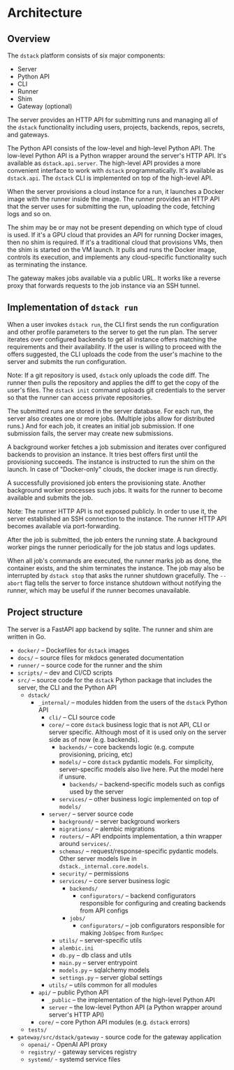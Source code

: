 # Architecture

## Overview

The `dstack` platform consists of six major components:

* Server
* Python API
* CLI
* Runner
* Shim
* Gateway (optional)

The server provides an HTTP API for submitting runs and managing all of the `dstack` functionality including users,
projects, backends, repos, secrets, and gateways.

The Python API consists of the low-level and high-level Python API. The low-level Python API is a Python wrapper around
the server's HTTP API. It's available as `dstack.api.server`. The high-level API provides a more convenient interface to
work with `dstack` programmatically. It's available as `dstack.api`. The `dstack` CLI is implemented on top of the
high-level API.

When the server provisions a cloud instance for a run, it launches a Docker image with the runner inside the image. The
runner provides an HTTP API that the server uses for submitting the run, uploading the code, fetching logs and so on.

The shim may be or may not be present depending on which type of cloud is used. If it's a GPU cloud that provides an API
for running Docker images, then no shim is required. If it's a traditional cloud that provisions VMs, then the shim is
started on the VM launch. It pulls and runs the Docker image, controls its execution, and implements any cloud-specific
functionality such as terminating the instance.

The gateway makes jobs available via a public URL. It works like a reverse proxy that forwards requests to the job
instance via an SSH tunnel.

## Implementation of `dstack run`

When a user invokes `dstack run`, the CLI first sends the run configuration and other profile parameters to the server
to get the run plan. The server iterates over configured backends to get all instance offers matching the requirements
and their availability. If the user is willing to proceed with the offers suggested, the CLI uploads the code from the
user's machine to the server and submits the run configuration.

Note: If a git repository is used, `dstack` only uploads the code diff. The runner then pulls the repository and applies
the diff to get the copy of the user's files. The `dstack init` command uploads git credentials to the server so that
the runner can access private repositories.

The submitted runs are stored in the server database. For each run, the server also creates one or more jobs. (Multiple
jobs allow for distributed runs.) And for each job, it creates an initial job submission. If one submission fails, the
server may create new submissions.

A background worker fetches a job submission and iterates over configured backends to provision an instance. It tries
best offers first until the provisioning succeeds. The instance is instructed to run the shim on the launch. In case
of "Docker-only" clouds, the docker image is run directly.

A successfully provisioned job enters the provisioning state. Another background worker processes such jobs. It waits
for the runner to become available and submits the job.

Note: The runner HTTP API is not exposed publicly. In order to use it, the server established an SSH connection to the
instance. The runner HTTP API becomes available via port-forwarding.

After the job is submitted, the job enters the running state. A background worker pings the runner periodically for the
job status and logs updates.

When all job's commands are executed, the runner marks job as done, the container exists, and the shim terminates the
instance. The job may also be interrupted by `dstack stop` that asks the runner shutdown gracefully. The `--abort` flag
tells the server to force instance shutdown without notifying the runner, which may be useful if the runner becomes
unavailable.

## Project structure

The server is a FastAPI app backend by sqlite. The runner and shim are written in Go.

* `docker/` – Dockefiles for `dstack` images
* `docs/` – source files for mkdocs generated documentation
* `runner/` – source code for the runner and the shim
* `scripts/` – dev and CI/CD scripts 
* `src/` – source code for the `dstack` Python package that includes the server, the CLI and the Python API
    * `dstack/`
        * `_internal/` – modules hidden from the users of the `dstack` Python API
            * `cli/` – CLI source code
            * `core/` – core `dstack` business logic that is not API, CLI or server specific. Although most of it is used only on the server side as of now (e.g. backends).
                * `backends/` – core backends logic (e.g. compute provisioning, pricing, etc)
                * `models/` – core `dstack` pydantic models. For simplicity, server-specific models also live here. Put the model here if unsure.
                    * `backends/` – backend-specific models such as configs used by the server
                * `services/` – other business logic implemented on top of `models/`
            * `server/` – server source code
                * `background/` – server background workers
                * `migrations/` – alembic migrations
                * `routers/` – API endpoints implementation, a thin wrapper around `services/`.
                * `schemas/` – request/response-specific pydantic models. Other server models live in `dstack._internal.core.models`.
                * `security/` – permissions 
                * `services/` – core server business logic
                    * `backends/`
                        * `configurators/` – backend configurators responsible for configuring and creating backends from API configs
                    * `jobs/`
                        * `configurators/` – job configurators responsible for making `JobSpec` from `RunSpec`
                * `utils/` – server-specific utils
                * `alembic.ini`
                * `db.py` – db class and utils
                * `main.py` – server entrypoint
                * `models.py` – sqlalchemy models
                * `settings.py` – server global settings
            * `utils/` – utils common for all modules
        * `api/` – public Python API
            * `_public` – the implementation of the high-level Python API
            * `server` – the low-level Python API (a Python wrapper around server's HTTP API)
        * `core/` – core Python API modules (e.g. `dstack` errors)
    * `tests/`
* `gateway/src/dstack/gateway` - source code for the gateway application
  * `openai/` - OpenAI API proxy
  * `registry/` - gateway services registry
  * `systemd/` - systemd service files
